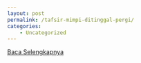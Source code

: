```yaml
---
layout: post
permalink: /tafsir-mimpi-ditinggal-pergi/
categories:
    - Uncategorized
---
```


[Baca Selengkapnya](/10)